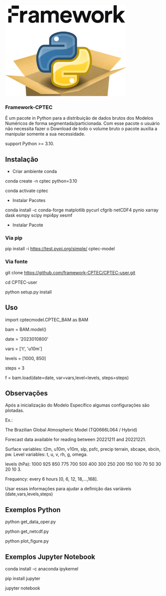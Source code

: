 [![Logo](https://github.com/framework-CPTEC/_static/blob/main/framework.png)](https://www.cptec.inpe.br/)


### Framework-CPTEC 

É um pacote in Python para a distribuição de dados brutos dos Modelos Numéricos de forma segmentada/particionada. Com esse pacote o usuário não necessita fazer o Download de todo o volume bruto o pacote auxilia a manipular somente a sua necessidade.

support Python >= 3.10.

## Instalação 

- Criar ambiente conda

conda create -n cptec python=3.10

conda activate cptec

- Instalar Pacotes

conda install -c conda-forge matplotlib pycurl cfgrib netCDF4 pynio xarray dask esmpy scipy mpi4py xesmf

- Instalar Pacote

### Via pip

pip install -i https://test.pypi.org/simple/ cptec-model

### Via fonte

git clone https://github.com/framework-CPTEC/CPTEC-user.git  

cd CPTEC-user 

python setup.py install

## Uso

import cptecmodel.CPTEC_BAM as BAM

bam = BAM.model()

date = '2023010800'

vars = ['t', 'u10m']

levels = [1000, 850]

steps = 3

f = bam.load(date=date, var=vars,level=levels, steps=steps)

## Observações

Após a inicialização do Modelo Específico algumas configurações são plotadas. 

Ex.:

The Brazilian Global Atmospheric Model (TQ0666L064 / Hybrid) 

Forecast data available for reading between 20221211 and 20221221.

Surface variables: t2m, u10m, v10m, slp, psfc, precip
                   terrain, sbcape, sbcin, pw.
Level variables:   t, u, v, rh, g, omega.

levels (hPa): 1000  925  850  775  700  500  400  300  250
              200 150  100   70   50   30   20   10    3.

Frequency: every 6 hours [0, 6, 12, 18,...,168].

Usar essas informações para ajudar a definição das variáveis (date,vars,levels,steps)


## Exemplos Python

python get_data_oper.py

python get_netcdf.py

python plot_figure.py

## Exemplos Jupyter Notebook

conda install -c anaconda ipykernel

pip install jupyter

jupyter notebook

